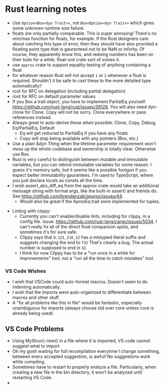 # Rust learning notes

* Use `Option<Box<dyn Trait>>`, not `Box<Option<dyn Trait>>` which gives some unknown runtime size failure.
* floats are only partially comparable. This is super annoying! There's no min/max function for floats, for example. If the Rust designers care about catching this type of error, then they should have also provided a floating point type that is gauranteed not to be NaN or infinity. Of course, they apparently know this, and redoing numbers has been on their todo for a while. float-ord crate sort of solves it.
* use `approx` crate to support equality testing of anything containing a float
* for whatever reason Rust will not accept `1` or `2` whenever a float is required. Shouldn't it be safe to cast these to the more detailed type automatically?
* root for RFC on delegation (including partial delegation)
* root for RFC on default parameter values
* If you Box a trait object, you have to implement PartialEq yourself: https://github.com/rust-lang/rust/issues/39128. You will also need dyn-clone for Clone. Copy will not be sorry. Clone everywhere or pass references instead.
* Always great to auto-derive these when possible: Clone, Copy, Debug, Eq/PartialEq, Default
    - Eq will get reduced to PartialEq if you have any floats
    - Copy will stop being available with any pointers (Box, etc.)
* Use a plain &dyn Thing when the lifetime parameter requirement won't mess up the whole codebase and ownership is totally clear. Otherwise use Box<dyn Thing>.
* Rust is very careful to distinguish between mutable and immutable variables, but you can rebind immutable variables for some reason. I guess it's memory safe, but it seems like a possible footgun if you expect better immutability gaurantees. I'm used to TypeScript, where you just declare locals as consts all the time.
* I wish assert_abs_diff_eq from the approx crate would take an additional message string with format args, like the built-in assert! and friends do. See https://github.com/brendanzab/approx/issues/44.
    - Would also be great if the AproxEq trait were implemented for tuples.
- Linting with clippy:
    * Currently you can't enable/disable lints, including for clippy, in a config file. Issue: https://github.com/rust-lang/cargo/issues/5034. I can't really fix all of the direct float comparison spots, and sometimes it's for sure safe.
    * Clippy says that `0.121_218_32` has a mistyped literal suffix and suggests changing the end to `f32` That's clearly a bug. The actual number is supposed to end in `32`.
    * I think for now Clippy has to be a "run once in a while for improvements" tool, not a "run all the time to catch mistakes" tool.

### VS Code Wishes
* I wish that VSCode could auto-format macros. Doesn't seem to do indenting automatically.
* I wish that the imports were auto-organized to differentiate between macros and other stuff.
* A "fix all problems like this in file" would be fantastic, especially unambiguous for imports (always choose std over core unless core is already being used).

## VS Code Problems
* Using MyStruct::new() in a file where it is imported, VS code cannot suggest what to import
* Oh my gosh waiting for full recompilation everytime I change something, between every accepted suggestion, is awful! No suggestions work while compiling.
* Sometimes have to restart to properly analyze a file. Particularly, when creating a new file in the bin directory, it won't be analyzed until restarting VS Code.
*

